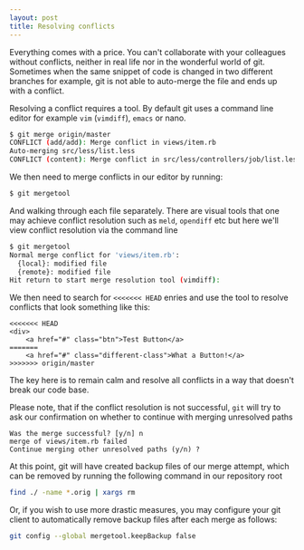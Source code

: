 ```yaml
---
layout: post
title: Resolving conflicts
---
```


Everything comes with a price. You can't collaborate with your colleagues without conflicts, neither in real life nor in the wonderful world of git. Sometimes when the same snippet of code is changed in two different branches for example, git is not able to auto-merge the file and ends up with a conflict.

Resolving a conflict requires a tool. By default git uses a command line editor for example `vim` (`vimdiff`), `emacs` or nano.

```bash
$ git merge origin/master
CONFLICT (add/add): Merge conflict in views/item.rb
Auto-merging src/less/list.less
CONFLICT (content): Merge conflict in src/less/controllers/job/list.less
```

We then need to merge conflicts in our editor by running:

```bash
$ git mergetool
```

And walking through each file separately. There are visual tools that one may achieve conflict resolution such as `meld`, `opendiff` etc but here we'll view conflict resolution via the command line

```bash
$ git mergetool
Normal merge conflict for 'views/item.rb':
  {local}: modified file
  {remote}: modified file
Hit return to start merge resolution tool (vimdiff):
```

We then need to search for `<<<<<<< HEAD` enries and use the tool to resolve conflicts that look something like this:

```
<<<<<<< HEAD
<div>
    <a href="#" class="btn">Test Button</a>
=======
    <a href="#" class="different-class">What a Button!</a>
>>>>>>> origin/master
```

The key here is to remain calm and resolve all conflicts in a way that doesn't break our code base.

Please note, that if the conflict resolution is not successful, `git` will try to ask our confirmation on whether to continue with merging unresolved paths

```
Was the merge successful? [y/n] n
merge of views/item.rb failed
Continue merging other unresolved paths (y/n) ?
```

At this point, git will have created backup files of our merge attempt, which can be removed by running the following command in our repository root

```bash
find ./ -name *.orig | xargs rm
```

Or, if you wish to use more drastic measures, you may configure your git client to automatically remove backup files after each merge as follows:

```bash
git config --global mergetool.keepBackup false
```